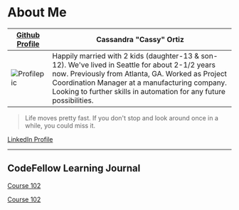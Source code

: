 
# About Me

[Github Profile](https://github.com/cassandraortiz) | Cassandra "Cassy" Ortiz
----------------------- | -------------------
![Profilepic](https://avatars0.githubusercontent.com/u/58947259?s=400&u=203816aef9d5d389a9b750a12cf05dec09b24fa8&v=4) | Happily married with 2 kids (daughter-13 & son-12).  We've lived in Seattle for about 2-1/2 years now. Previously from Atlanta, GA. Worked as Project Coordination Manager at a manufacturing company. Looking to further skills in automation for any future possibilities.  

> Life moves pretty fast. If you don't stop and look around once in a while, you could miss it.

[LinkedIn Profile](https://www.linkedin.com/in/cassandra-ortiz-11052523/)


---

## CodeFellow Learning Journal

[Course 102](https://cassandraortiz.github.io/learning-journal/index_102)

[Course 102](https://cassandraortiz.github.io/learning-journal/index_201)






